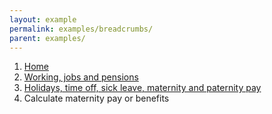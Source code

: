 ```yaml
---
layout: example
permalink: examples/breadcrumbs/
parent: examples/
---
```



<ol id="breadcrumbs" class="breadcrumb">
	<li typeof="v:Breadcrumb">
		<a href="#" property="v:title" data-gtm="bread-0">Home</a>
		<span class="divider"></span>
	</li>
	<li id="2bd12669-3223-41ed-9e6d-24bb89feffb4"  typeof="v:Breadcrumb">
		<a href="#" data-gtm="bread-1">Working, jobs and pensions</a>
		<span class="divider"></span>
	</li>
	<li id="2bd12669-3223-41ed-9e6d-24bb89feffb4"  typeof="v:Breadcrumb">
		<a href="#" data-gtm="bread-1">Holidays, time off, sick leave, maternity and paternity pay</a>
		<span class="divider"></span>
	</li>
	<li class="active">Calculate maternity pay or benefits</li>
</ol>


